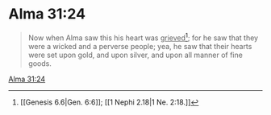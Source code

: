 # Alma 31:24

> Now when Alma saw this his heart was <u>grieved</u>[^a]; for he saw that they were a wicked and a perverse people; yea, he saw that their hearts were set upon gold, and upon silver, and upon all manner of fine goods.

[Alma 31:24](https://www.churchofjesuschrist.org/study/scriptures/bofm/alma/31?lang=eng&id=p24#p24)


[^a]: [[Genesis 6.6|Gen. 6:6]]; [[1 Nephi 2.18|1 Ne. 2:18.]]
